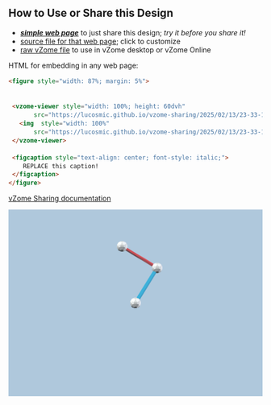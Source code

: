 
## How to Use or Share this Design

 - [***simple web page***](<https://lucosmic.github.io/vzome-sharing/2025/02/13/23-33-19-extra-throwout/>) to just share this design; *try it before you share it!*
 - [source file for that web page](<https://github.com/lucosmic/vzome-sharing/edit/main/2025/02/13/23-33-19-extra-throwout/index.md>); click to customize
 - [raw vZome file](<https://raw.githubusercontent.com/lucosmic/vzome-sharing/main/2025/02/13/23-33-19-extra-throwout/extra-throwout.vZome>) to use in vZome desktop or vZome Online
 
 HTML for embedding in any web page:
 ```html
<figure style="width: 87%; margin: 5%">
  
  
  <vzome-viewer style="width: 100%; height: 60dvh" 
        src="https://lucosmic.github.io/vzome-sharing/2025/02/13/23-33-19-extra-throwout/extra-throwout.vZome" >
    <img  style="width: 100%"
        src="https://lucosmic.github.io/vzome-sharing/2025/02/13/23-33-19-extra-throwout/extra-throwout.png" >
  </vzome-viewer>

  <figcaption style="text-align: center; font-style: italic;">
     REPLACE this caption!
  </figcaption>
</figure>

 ```

[vZome Sharing documentation](https://vzome.github.io/vzome/sharing.html#how-it-works)

![Image](<extra-throwout.png>)

